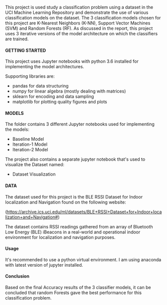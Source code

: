 This project is used study a classification problem using a dataset in the UCI Machine Learning Repository and demonstrate the use of various classification models on the dataset.
The 3 classification models chosen for this project are K-Nearest Neighbors (K-NN), Support Vector Machines (SVM) and Random Forests (RF). 
As discussed in the report, this project uses 3 iterative versions of the model architecture on which the classifiers are trained.


 
#### GETTING STARTED
This project uses Jupyter notebooks with python 3.6 installed for implementing the model architectures.

Supporting libraries are:
- pandas for data structuring
- numpy for linear algebra (mostly dealing with matrices)
- sklearn for encoding and data sampling
- matplotlib for plotting quality figures and plots



#### MODELS
The folder contains 3 different Jupyter notebooks used for implementing the models:

- Baseline Model 
- Iteration-1 Model
- Iteration-2 Model

The project also contains a separate jupyter notebook that's used to visualize the Dataset named:
- Dataset Visualization



#### DATA
The dataset used for this project is the BLE RSSI Dataset for Indoor localization and Navigation found on the following website:

(https://archive.ics.uci.edu/ml/datasets/BLE+RSSI+Dataset+for+Indoor+localization+and+Navigation#)

The dataset contains RSSI readings gathered from an array of Bluetooth Low Energy (BLE) iBeacons in a real-world and operational indoor environment for localization and navigation purposes. 


#### Usage
It's recommended to use a python virtual environment. I am using anaconda with latest version of jupyter installed.



#### Conclusion
Based on the final Accuracy results of the 3 classifier models, it can be concluded that random Forests gave the best performance for this classification problem.
